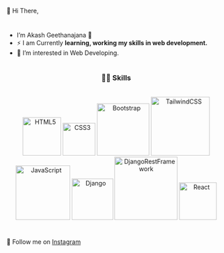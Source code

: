 👋 Hi There, 
#
- I’m Akash Geethanajana :hugs:
- ⚡ I am Currently **learning, working my skills in web development.**
- 👀 I’m interested in Web Developing.

#

<h3 align="center">
  👨‍💻 Skills
</h3>

<br/>

<div align="center">
  <img alt="HTML5" width="88px" src="https://img.shields.io/badge/HTML5-E34F26?style=for-the-badge&logo=html5&logoColor=white" />
  <img alt="CSS3" width="75px" src="https://img.shields.io/badge/CSS3-1572B6?style=for-the-badge&logo=css3&logoColor=white" />
  <img alt="Bootstrap" width="120px" src="https://img.shields.io/badge/bootstrap-%23563D7C.svg?style=for-the-badge&logo=bootstrap&logoColor=white" />
  <img alt="TailwindCSS" width="135px" src="https://img.shields.io/badge/tailwindcss-%2338B2AC.svg?style=for-the-badge&logo=tailwind-css&logoColor=white" />
  <img alt="JavaScript" width="125px" src="https://img.shields.io/badge/JavaScript-F7DF1E?style=for-the-badge&logo=javascript&logoColor=black" />
  <img alt="Django" width="95px" src="https://img.shields.io/badge/django-%23092E20.svg?style=for-the-badge&logo=django&logoColor=61DAFB" />
  <img alt="DjangoRestFramework" width="145px" src="https://img.shields.io/badge/DJANGO-REST-ff1709?style=for-the-badge&logo=django&logoColor=white&color=ff1709&labelColor=gray" />
  <img alt="React" width="86px" src="https://img.shields.io/badge/React-20232A?style=for-the-badge&logo=react&logoColor=61DAFB" />
  
  
  
</div>
 
#



🚀 Follow me on [Instagram](https://www.instagram.com/geeth_akash_/)








<!--
**Geeth-AK-07/geeth-ak-07** is a ✨ _special_ ✨ repository because its `README.md` (this file) appears on your GitHub profile.

Here are some ideas to get you started:
-->
<!-- - 🌱 I’m currently learning Reactjs -->
<!-- - 👯 I’m looking to collaborate on ... -->
<!-- - 🤔 I’m looking for help with ... -->
<!-- - 💬 Ask me about ...
- 📫 How to reach me: ...
- 😄 Pronouns: ...
- ⚡ Fun fact: ... -->


